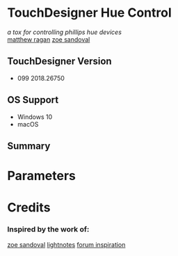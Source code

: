# TouchDesigner Hue Control
*a tox for controlling phillips hue devices*  
[matthew ragan](matthewragan.com)
[zoe sandoval](zoesandoval.com)

## TouchDesigner Version
* 099 2018.26750

## OS Support
* Windows 10
* macOS

## Summary


# Parameters


# Credits
### Inspired by the work of:
[zoe sandoval](zoesandoval.com)
[lightnotes](https://www.lightnotes.es/)
[forum inspiration](https://www.derivative.ca/Forum/viewtopic.php?f=4&t=6131)